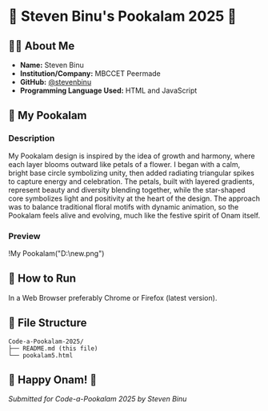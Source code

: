 # 🌸 Steven Binu's Pookalam 2025 🌸

## 👨‍💻 About Me
- **Name:** Steven Binu
- **Institution/Company:** MBCCET Peermade
- **GitHub:** [@stevenbinu](https://github.com/stevenbinu)
- **Programming Language Used:** HTML and JavaScript

## 🎨 My Pookalam

### Description
My Pookalam design is inspired by the idea of growth and harmony, where each layer blooms outward like petals of a flower. I began with a calm, bright base circle symbolizing unity, then added radiating triangular spikes to capture energy and celebration. The petals, built with layered gradients, represent beauty and diversity blending together, while the star-shaped core symbolizes light and positivity at the heart of the design. The approach was to balance traditional floral motifs with dynamic animation, so the Pookalam feels alive and evolving, much like the festive spirit of Onam itself.

### Preview
!My Pookalam("D:\new.png")
## 🚀 How to Run
In a Web Browser preferably Chrome or Firefox (latest version).


## 📁 File Structure
```
Code-a-Pookalam-2025/
├── README.md (this file)
└── pookalam5.html
```

## 🎊 Happy Onam! 🎊
*Submitted for Code-a-Pookalam 2025 by Steven Binu*
```
